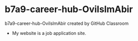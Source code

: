 # b7a9-career-hub-OviIslmAbir
b7a9-career-hub-OviIslmAbir created by GitHub Classroom

* My website is a job application site.
